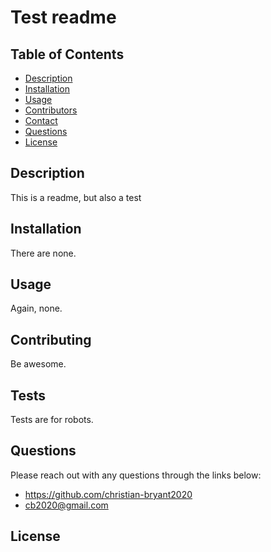 # Test readme 
  ## Table of Contents
  - [Description](#description)
  - [Installation](#install)
  - [Usage](#usage)
  - [Contributors](#contributers)
  - [Contact](#contact)
  - [Questions](#questions)
  - [License](#license)
  ## Description 
  This is a readme, but also a test
  ## Installation
  There are none.
  ## Usage
  Again, none.
  ## Contributing
  Be awesome.
  ## Tests
  Tests are for robots.
  ## Questions
  Please reach out with any questions through the links below:
  - https://github.com/christian-bryant2020
  - cb2020@gmail.com
  ## License
  
